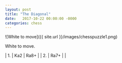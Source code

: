 ```yaml
---
layout: post
title: "The Diagonal"
date:   2017-10-22 00:00:00 -0000
categories: chess
---
```


![White to move]({{ site.url }}/images/chesspuzzle1.png)

White to move.

<!--more-->

| 1. | Ka2  | Ra8+ | 
| 2. | Ra7+ |      | 
